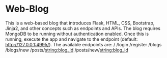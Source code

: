 # Web-Blog
This is a web-based blog that introduces Flask, HTML, CSS, Bootstrap, Jinja2, and other concepts such as endpoints and APIs.
The blog requires MongoDB to be running without authentication enabled.
Once this is running, execute the app and navigate to the endpoint (default: http://127.0.0.1:4995/).
The available endpoints are:
/
/login
/register
/blogs
/blogs/new
/posts/<string:blog_id>
/posts/new/<string:blog_id>
